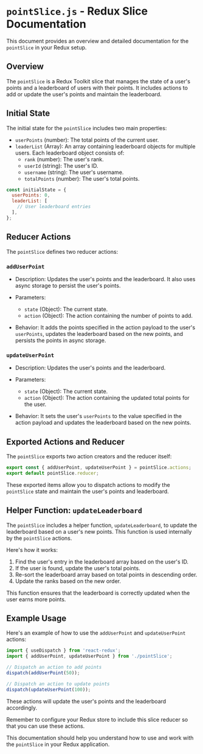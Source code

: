 # `pointSlice.js` - Redux Slice Documentation

This document provides an overview and detailed documentation for the `pointSlice` in your Redux setup.

## Overview

The `pointSlice` is a Redux Toolkit slice that manages the state of a user's points and a leaderboard of users with their points. It includes actions to add or update the user's points and maintain the leaderboard.

## Initial State

The initial state for the `pointSlice` includes two main properties:

- `userPoints` (number): The total points of the current user.
- `leaderList` (Array): An array containing leaderboard objects for multiple users. Each leaderboard object consists of:
  - `rank` (number): The user's rank.
  - `userId` (string): The user's ID.
  - `username` (string): The user's username.
  - `totalPoints` (number): The user's total points.

```javascript
const initialState = {
  userPoints: 0,
  leaderList: [
    // User leaderboard entries
  ],
};
```

## Reducer Actions

The `pointSlice` defines two reducer actions:

### `addUserPoint`

- Description: Updates the user's points and the leaderboard. It also uses async storage to persist the user's points.

- Parameters:
  - `state` (Object): The current state.
  - `action` (Object): The action containing the number of points to add.
  
- Behavior: It adds the points specified in the action payload to the user's `userPoints`, updates the leaderboard based on the new points, and persists the points in async storage.

### `updateUserPoint`

- Description: Updates the user's points and the leaderboard.

- Parameters:
  - `state` (Object): The current state.
  - `action` (Object): The action containing the updated total points for the user.
  
- Behavior: It sets the user's `userPoints` to the value specified in the action payload and updates the leaderboard based on the new points.

## Exported Actions and Reducer

The `pointSlice` exports two action creators and the reducer itself:

```javascript
export const { addUserPoint, updateUserPoint } = pointSlice.actions;
export default pointSlice.reducer;
```

These exported items allow you to dispatch actions to modify the `pointSlice` state and maintain the user's points and leaderboard.

## Helper Function: `updateLeaderboard`

The `pointSlice` includes a helper function, `updateLeaderboard`, to update the leaderboard based on a user's new points. This function is used internally by the `pointSlice` actions.

Here's how it works:

1. Find the user's entry in the leaderboard array based on the user's ID.
2. If the user is found, update the user's total points.
3. Re-sort the leaderboard array based on total points in descending order.
4. Update the ranks based on the new order.

This function ensures that the leaderboard is correctly updated when the user earns more points.

## Example Usage

Here's an example of how to use the `addUserPoint` and `updateUserPoint` actions:

```javascript
import { useDispatch } from 'react-redux';
import { addUserPoint, updateUserPoint } from './pointSlice';

// Dispatch an action to add points
dispatch(addUserPoint(50));

// Dispatch an action to update points
dispatch(updateUserPoint(100));
```

These actions will update the user's points and the leaderboard accordingly.

Remember to configure your Redux store to include this slice reducer so that you can use these actions.

This documentation should help you understand how to use and work with the `pointSlice` in your Redux application.